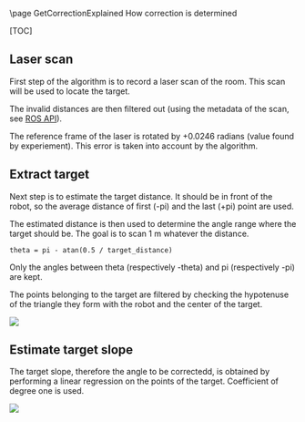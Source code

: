 \page GetCorrectionExplained How correction is determined

[TOC]

## Laser scan

First step of the algorithm is to record a laser scan of the room. This scan will be used to locate the target.

The invalid distances are then filtered out (using the metadata of the scan, see [ROS API](http://docs.ros.org/en/api/sensor_msgs/html/msg/LaserScan.html)).

The reference frame of the laser is rotated by +0.0246 radians (value found by experiement). This error is taken into account by the algorithm.

## Extract target

Next step is to estimate the target distance. It should be in front of the robot, so the average distance of first (-pi) and the last (+pi) point are used.

The estimated distance is then used to determine the angle range where the target should be. The goal is to scan 1 m whatever the distance.

`theta = pi - atan(0.5 / target_distance)`

Only the angles between theta (respectively -theta) and pi (respectively -pi) are kept.

The points belonging to the target are filtered by checking the hypotenuse of the triangle they form with the robot and the center of the target.

![](valid_target_points.png)

## Estimate target slope

The target slope, therefore the angle to be correctedd, is obtained by performing a linear regression on the points of the target. Coefficient of degree one is used.

![](target_slope.png)
